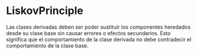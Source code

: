 # LiskovPrinciple

Las clases derivadas deben ser poder sustituir los componentes heredados desde su clase base sin causar errores o efectos secundarios. 
Esto significa que el comportamiento de la clase derivada no debe contradecir el comportamiento de la clase base. 
